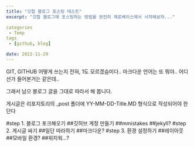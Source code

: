 ```yaml
---
title: "깃헙 블로그 포스팅 테스트"
excerpt: "깃헙 블로그에 포스팅하는 방법을 완전히 제로베이스에서 시작해보자..."

categories 
 - Temp
tags
 - [github, blog]

date: 2022-11-29
---
```


GIT, GITHUB 어떻게 쓰는지  전혀, 1도 모르겠슴미다..
마크다운 언어는 또 뭐야.. 어디선가 들어본거는 같은데..

그래서 남으 블로그 글을 그대로 따라서 해 봅니다.

게시글은 리포지토리의 _post 폴더에 YY-MM-DD-Title.MD 형식으로 작성되어야 한단다

#step 1. 블로그 포크해오기
##깃허브 계정 만들기
##mmistakes
##jekyll?
#step 2. 게시글 싸기
##일단 따라하기
##마크다운?
#step 3. 환경 설정하기
##레이아웃
##모바일 환경?
##위지윅...?
